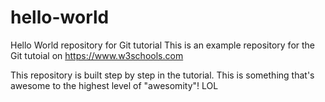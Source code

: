 # hello-world
Hello World repository for Git tutorial
This is an example repository for the Git tutoial on https://www.w3schools.com

This repository is built step by step in the tutorial.
This is something that's awesome to the highest level of "awesomity"! LOL
